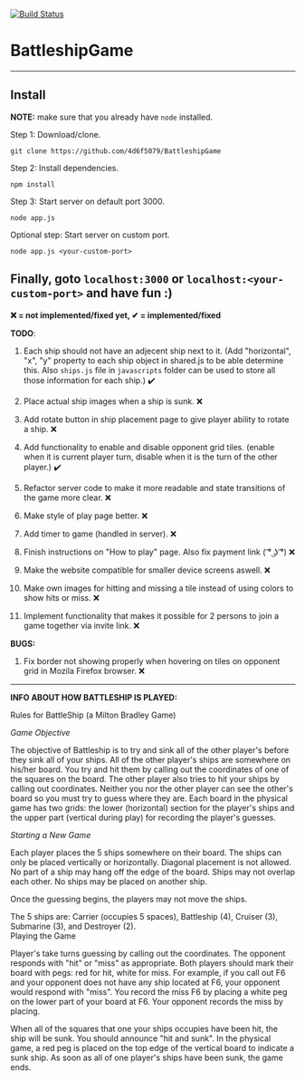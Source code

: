 [![Build Status](https://travis-ci.org/4d6f5079/BattleshipGame.svg)](https://travis-ci.org/4d6f5079/BattleshipGame)

# BattleshipGame

---
## Install

**NOTE:** make sure that you already have `node` installed.

Step 1: Download/clone.
```
git clone https://github.com/4d6f5079/BattleshipGame
```
Step 2: Install dependencies.
```
npm install
```
Step 3: Start server on default port 3000.
```
node app.js
```
Optional step: Start server on custom port.
```
node app.js <your-custom-port>
```
Finally, goto ```localhost:3000``` or ```localhost:<your-custom-port>``` and have fun :)
---
**❌ = not implemented/fixed yet, ✔ = implemented/fixed**

**TODO**:

1. Each ship should not have an adjecent ship next to it.
   (Add "horizontal", "x", "y" property to each ship object in shared.js to be able determine this. 
    Also `ships.js` file in `javascripts` folder can be used to store all those information for each ship.) ✔️

2. Place actual ship images when a ship is sunk. ❌

3. Add rotate button in ship placement page to give player ability to rotate a ship. ❌

4. Add functionality to enable and disable opponent grid tiles. 
(enable when it is current player turn, disable when it is the turn of the other player.) ✔️

5. Refactor server code to make it more readable and state transitions of the game more clear. ❌

6. Make style of play page better. ❌

7. Add timer to game (handled in server). ❌

8. Finish instructions on "How to play" page. Also fix payment link ( ͡° ͜ʖ ͡°) ❌

9. Make the website compatible for smaller device screens aswell. ❌

10. Make own images for hitting and missing a tile instead of using colors to show hits or miss. ❌

11. Implement functionality that makes it possible for 2 persons to join a game together via invite link. ❌

**BUGS:**

1. Fix border not showing properly when hovering on tiles on opponent grid in Mozila Firefox browser. ❌
---

**INFO ABOUT HOW BATTLESHIP IS PLAYED:**

Rules for BattleShip (a Milton Bradley Game)

_Game Objective_

The objective of Battleship is to try and sink all of the other player's before they sink all of your ships. All of the other player's ships are somewhere on his/her board.  You try and hit them by calling out the coordinates of one of the squares on the board.  The other player also tries to hit your ships by calling out coordinates.  Neither you nor the other player can see the other's board so you must try to guess where they are.  Each board in the physical game has two grids:  the lower (horizontal) section for the player's ships and the upper part (vertical during play) for recording the player's guesses.

_Starting a New Game_

Each player places the 5 ships somewhere on their board.  The ships can only be placed vertically or horizontally. Diagonal placement is not allowed. No part of a ship may hang off the edge of the board.  Ships may not overlap each other.  No ships may be placed on another ship. 

Once the guessing begins, the players may not move the ships.

The 5 ships are:  Carrier (occupies 5 spaces), Battleship (4), Cruiser (3), Submarine (3), and Destroyer (2).  
Playing the Game

Player's take turns guessing by calling out the coordinates. The opponent responds with "hit" or "miss" as appropriate. Both players should mark their board with pegs: red for hit, white for miss. For example, if you call out F6 and your opponent does not have any ship located at F6, your opponent would respond with "miss". You record the miss F6 by placing a white peg on the lower part of your board at F6. Your opponent records the miss by placing.

When all of the squares that one your ships occupies have been hit, the ship will be sunk. You should announce "hit and sunk". In the physical game, a red peg is placed on the top edge of the vertical board to indicate a sunk ship. 
As soon as all of one player's ships have been sunk, the game ends. 
